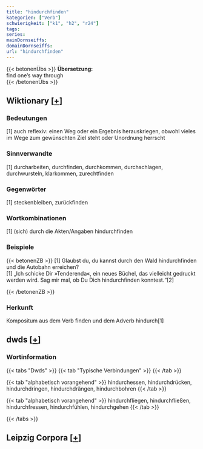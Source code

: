 ```yaml
---
title: "hindurchfinden"
kategorien: ["Verb"]
schwierigkeit: ["k1", "h2", "r24"]
tags:
series:
mainDornseiffs:
domainDornseiffs:
url: "hindurchfinden"
---
```


{{< betonenÜbs >}}
**Übersetzung:**  
find one’s way through  
{{< /betonenÜbs >}}

## Wiktionary [[+](https://de.wiktionary.org/wiki/hindurchfinden)]

### Bedeutungen
[1] auch reflexiv: einen Weg oder ein Ergebnis herauskriegen, obwohl vieles im Wege zum gewünschten Ziel steht oder Unordnung herrscht  

### Sinnverwandte
[1] durcharbeiten, durchfinden, durchkommen, durchschlagen, durchwursteln, klarkommen, zurechtfinden  

### Gegenwörter
[1] steckenbleiben, zurückfinden  

### Wortkombinationen
[1] (sich) durch die Akten/Angaben hindurchfinden  

### Beispiele
{{< betonenZB >}}
[1] Glaubst du, du kannst durch den Wald hindurchfinden und die Autobahn erreichen?  
[1] „Ich schicke Dir »Tenderenda«, ein neues Büchel, das vielleicht gedruckt werden wird. Sag mir mal, ob Du Dich hindurchfinden konntest.“[2]  

{{< /betonenZB >}}
### Herkunft
Kompositum aus dem Verb finden und dem Adverb hindurch[1]  



## dwds [[+](https://www.dwds.de/wb/hindurchfinden)]

### Wortinformation
{{< tabs "Dwds" >}}
{{< tab "Typische Verbindungen" >}}
{{< /tab >}}

{{< tab "alphabetisch vorangehend" >}}
hindurchessen, hindurchdrücken, hindurchdringen, hindurchdrängen, hindurchbohren
{{< /tab >}}

{{< tab "alphabetisch vorangehend" >}}
hindurchfliegen, hindurchfließen, hindurchfressen, hindurchfühlen, hindurchgehen
{{< /tab >}}

{{< /tabs >}}

## Leipzig Corpora [[+](https://corpora.uni-leipzig.de/en/res?word=hindurchfinden&corpusId=deu_newscrawl-public_2018)]

